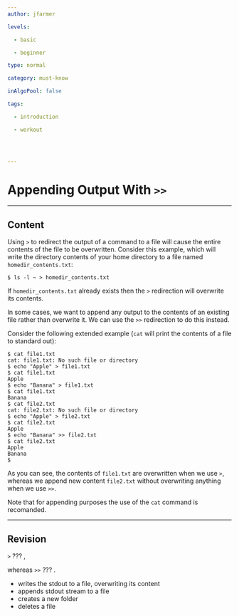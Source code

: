 ```yaml
---
author: jfarmer

levels:

  - basic

  - beginner

type: normal

category: must-know

inAlgoPool: false

tags:

  - introduction

  - workout




---
```


# Appending Output With `>>`

---
## Content

Using `>` to redirect the output of a command to a file will cause the entire contents of the file to be overwritten.  Consider this example, which will write the directory contents of your home directory to a file named `homedir_contents.txt`:

```console
$ ls -l ~ > homedir_contents.txt
```

If `homedir_contents.txt` already exists then the `>` redirection will overwrite its contents.

In some cases, we want to append any output to the contents of an existing file rather than overwrite it.  We can use the `>>` redirection to do this instead.

Consider the following extended example (`cat` will print the contents of a file to standard out):

```console
$ cat file1.txt
cat: file1.txt: No such file or directory
$ echo "Apple" > file1.txt
$ cat file1.txt
Apple
$ echo "Banana" > file1.txt
$ cat file1.txt
Banana
$ cat file2.txt
cat: file2.txt: No such file or directory
$ echo "Apple" > file2.txt
$ cat file2.txt
Apple
$ echo "Banana" >> file2.txt
$ cat file2.txt
Apple
Banana
$
```

As you can see, the contents of `file1.txt` are overwritten when we use `>`, whereas we append new content `file2.txt` without overwriting anything when we use `>>`.

Note that for appending purposes the use of the `cat` command is recomanded.

---
## Revision

`>` ??? ,

 whereas `>>`  ??? .


* writes the stdout to a file, overwriting its content
* appends stdout stream to a file
* creates a new folder
* deletes a file

